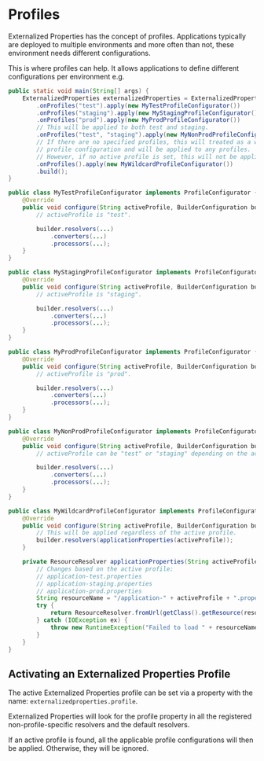 # Profiles

Externalized Properties has the concept of profiles. Applications typically are deployed to multiple environments and more often than not, these environment needs different configurations. 

This is where profiles can help. It allows applications to define different configurations per environment e.g.

```java
public static void main(String[] args) {
    ExternalizedProperties externalizedProperties = ExternalizedProperties.builder()
        .onProfiles("test").apply(new MyTestProfileConfigurator())
        .onProfiles("staging").apply(new MyStagingProfileConfigurator())
        .onProfiles("prod").apply(new MyProdProfileConfigurator())
        // This will be applied to both test and staging.
        .onProfiles("test", "staging").apply(new MyNonProdProfileConfigurator())
        // If there are no specified profiles, this will treated as a wildcard 
        // profile configuration and will be applied to any profiles. 
        // However, if no active profile is set, this will not be applied.
        .onProfiles().apply(new MyWildcardProfileConfigurator())
        .build();
}

public class MyTestProfileConfigurator implements ProfileConfigurator {
    @Override
    public void configure(String activeProfile, BuilderConfiguration builder) {
        // activeProfile is "test".

        builder.resolvers(...)
            .converters(...)
            .processors(...);
    }
}

public class MyStagingProfileConfigurator implements ProfileConfigurator {
    @Override
    public void configure(String activeProfile, BuilderConfiguration builder) {
        // activeProfile is "staging".

        builder.resolvers(...)
            .converters(...)
            .processors(...);
    }
}

public class MyProdProfileConfigurator implements ProfileConfigurator {
    @Override
    public void configure(String activeProfile, BuilderConfiguration builder) {
        // activeProfile is "prod".

        builder.resolvers(...)
            .converters(...)
            .processors(...);
    }
}

public class MyNonProdProfileConfigurator implements ProfileConfigurator {
    @Override
    public void configure(String activeProfile, BuilderConfiguration builder) {
        // activeProfile can be "test" or "staging" depending on the active profile.

        builder.resolvers(...)
            .converters(...)
            .processors(...);
    }
}

public class MyWildcardProfileConfigurator implements ProfileConfigurator {
    @Override
    public void configure(String activeProfile, BuilderConfiguration builder) {
        // This will be applied regardless of the active profile.
        builder.resolvers(applicationProperties(activeProfile));
    }

    private ResourceResolver applicationProperties(String activeProfile) {
        // Changes based on the active profile:
        // application-test.properties
        // application-staging.properties
        // application-prod.properties
        String resourceName = "/application-" + activeProfile + ".properties";
        try {
            return ResourceResolver.fromUrl(getClass().getResource(resourceName))
        } catch (IOException ex) {
            throw new RuntimeException("Failed to load " + resourceName, ex);
        }
    }
}
```

## Activating an Externalized Properties Profile

The active Externalized Properties profile can be set via a property with the name: `externalizedproperties.profile`.  

Externalized Properties will look for the profile property in all the registered non-profile-specific resolvers and the default resolvers.

If an active profile is found, all the applicable profile configurations will then be applied. Otherwise, they will be ignored.
